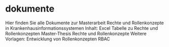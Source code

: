 # dokumente
Hier finden Sie alle Dokumente zur Masterarbeit Rechte und Rollenkonzepte in Krankenhausinformationssystemen
Inhalt: 
Excel Tabelle zu Rechte und Rollenkonzepten
Master-Thesis Rechte und Rollenkonzepte
Weitere Vorlagen: Entwicklung von Rollenkonzepten RBAC
